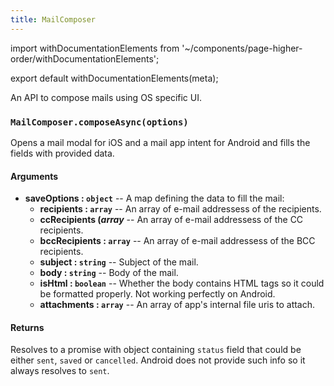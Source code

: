 ```yaml
---
title: MailComposer
---
```


import withDocumentationElements from '~/components/page-higher-order/withDocumentationElements';

export default withDocumentationElements(meta);

An API to compose mails using OS specific UI.

### `MailComposer.composeAsync(options)`

Opens a mail modal for iOS and a mail app intent for Android and fills the fields with provided data. 

#### Arguments

-  **saveOptions : `object`** -- A map defining the data to fill the mail:
    -   **recipients : `array`** -- An array of e-mail addressess of the recipients.
    -   **ccRecipients (_array_** -- An array of e-mail addressess of the CC recipients.
    -   **bccRecipients : `array`** -- An array of e-mail addressess of the BCC recipients.
    -   **subject : `string`** -- Subject of the mail.
    -   **body : `string`** -- Body of the mail.
    -   **isHtml : `boolean`** -- Whether the body contains HTML tags so it could be formatted properly. Not working perfectly on Android.
    -   **attachments : `array`** -- An array of app's internal file uris to attach.

#### Returns

Resolves to a promise with object containing `status` field that could be either `sent`, `saved` or `cancelled`. Android does not provide such info so it always resolves to `sent`.
